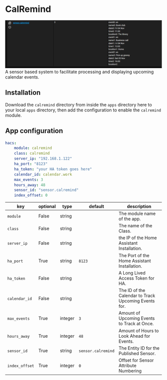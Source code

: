 # CalRemind
![screenshot of generated sensor in HA developer tools](https://github.com/nra4ever/calremind/raw/main/sensor.png)
A sensor based system to facilitate processing and displaying upcoming calendar events.

## Installation

Download the `calremind` directory from inside the `apps` directory here to your local `apps` directory, then add the configuration to enable the `calremind` module.

## App configuration

```yaml
hacs:
    module: calremind
    class: calremind
    server_ip: "192.168.1.122"
    ha_port: "8123"
    ha_token: "your HA token goes here"
    calendar_id: calendar.work
    max_events: 3
    hours_away: 48
    sensor_id: "sensor.calremind"
    index_offset: 0
```

key | optional | type | default | description
-- | -- | -- | -- | --
`module`   | False | string | | The module name of the app.
`class`    | False | string | | The name of the Class.
`server_ip`| False | string | | the IP of the Home Assistant Installation.
`ha_port`  | True  | string | `8123` | The Port of the Home Assistant Installation.
`ha_token` | False | string | | A Long Lived Access Token for HA.
`calendar_id`| False | string | | The ID of the Calendar to Track Upcoming Events for.
`max_events`| True | integer | `3` | Amount of Upcoming Events to Track at Once.
`hours_away`| True | integer | `48` | Amount of Hours to Look Ahead for Events.
`sensor_id` | True | string | `sensor.calremind` | The Entity ID for the Published Sensor.
`index_offset` | True | integer | `0` | Offset for Sensor Attribute Numbering
